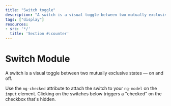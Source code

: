 ```yaml
---
title: "Switch toggle"
description: "A switch is a visual toggle between two mutually exclusive states — on and off."
tags: ["display"]
resources:
- src: '*/'
  title: 'Section #:counter'
---
```



# Switch Module

A switch is a visual toggle between two mutually exclusive states — on and off. 

Use the `ng-checked` attribute to attach the switch to your `ng-model` on the `input` element. Clicking on the switches below triggers a "checked" on the checkbox that's hidden.